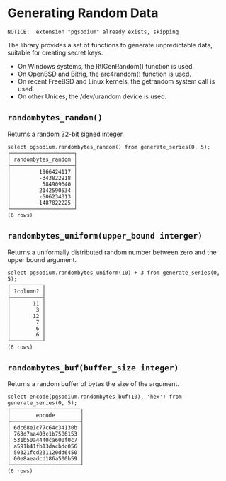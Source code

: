# Generating Random Data

``` postgres-console
NOTICE:  extension "pgsodium" already exists, skipping
```

The library provides a set of functions to generate unpredictable data, suitable for creating secret keys.

- On Windows systems, the RtlGenRandom() function is used.
- On OpenBSD and Bitrig, the arc4random() function is used.
- On recent FreeBSD and Linux kernels, the getrandom system call is used.
- On other Unices, the /dev/urandom device is used.
## `randombytes_random()`

Returns a random 32-bit signed integer.
``` postgres-console
select pgsodium.randombytes_random() from generate_series(0, 5);
┌────────────────────┐
│ randombytes_random │
├────────────────────┤
│         1966424117 │
│         -343822918 │
│          584909640 │
│         2142590534 │
│         -506234313 │
│        -1487822225 │
└────────────────────┘
(6 rows)

```
## `randombytes_uniform(upper_bound interger)`

Returns a uniformally distributed random number between zero and the upper bound argument.
``` postgres-console
select pgsodium.randombytes_uniform(10) + 3 from generate_series(0, 5);
┌──────────┐
│ ?column? │
├──────────┤
│       11 │
│        3 │
│       12 │
│        7 │
│        6 │
│        6 │
└──────────┘
(6 rows)

```
## `randombytes_buf(buffer_size integer)`

Returns a random buffer of bytes the size of the argument.
``` postgres-console
select encode(pgsodium.randombytes_buf(10), 'hex') from generate_series(0, 5);
┌──────────────────────┐
│        encode        │
├──────────────────────┤
│ 6dc68e1c77c64c34130b │
│ 763d7aa403c1b7586153 │
│ 531b50a4440ca600f0c7 │
│ a591b41fb13dacbdc056 │
│ 50321fcd231120dd6450 │
│ 00e8aeadcd186a500b59 │
└──────────────────────┘
(6 rows)

```
